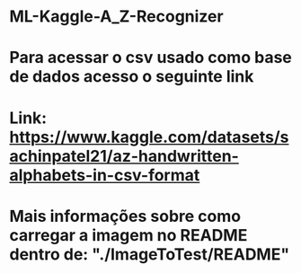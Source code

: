 # ML-Kaggle-A_Z-Recognizer
# Para acessar o csv usado como base de dados acesso o seguinte link
# Link: https://www.kaggle.com/datasets/sachinpatel21/az-handwritten-alphabets-in-csv-format
# Mais informações sobre como carregar a imagem no README dentro de: "./ImageToTest/README"